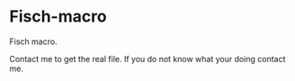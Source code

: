 # Fisch-macro
Fisch macro.

Contact me to get the real file. If you do not know what your doing contact me.
